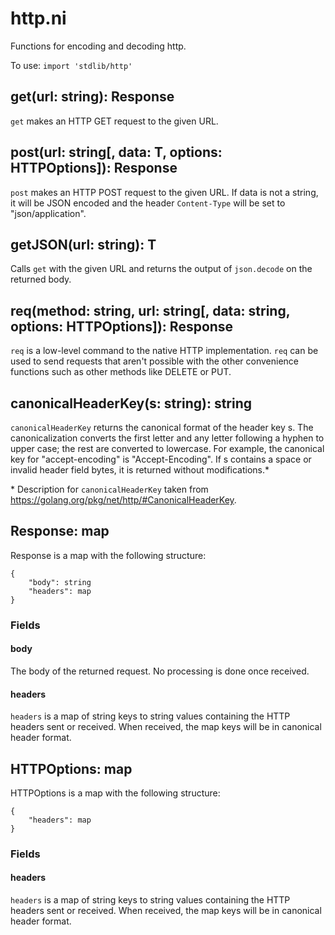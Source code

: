 # http.ni

Functions for encoding and decoding http.

To use: `import 'stdlib/http'`

## get(url: string): Response

`get` makes an HTTP GET request to the given URL.

## post(url: string[, data: T, options: HTTPOptions]): Response

`post` makes an HTTP POST request to the given URL. If data is not a string,
it will be JSON encoded and the header `Content-Type` will be set to "json/application".

## getJSON(url: string): T

Calls `get` with the given URL and returns the output of `json.decode` on the
returned body.

## req(method: string, url: string[, data: string, options: HTTPOptions]): Response

`req` is a low-level command to the native HTTP implementation. `req` can be used
to send requests that aren't possible with the other convenience functions such
as other methods like DELETE or PUT.

## canonicalHeaderKey(s: string): string

`canonicalHeaderKey` returns the canonical format of the header key s. The
canonicalization converts the first letter and any letter following a hyphen to
upper case; the rest are converted to lowercase. For example, the canonical key
for "accept-encoding" is "Accept-Encoding". If s contains a space or invalid header
field bytes, it is returned without modifications.*


\* Description for `canonicalHeaderKey` taken from https://golang.org/pkg/net/http/#CanonicalHeaderKey.

## Response: map

Response is a map with the following structure:

```
{
    "body": string
    "headers": map
}
```

### Fields

#### body

The body of the returned request. No processing is done once received.

#### headers

`headers` is a map of string keys to string values containing the HTTP headers
sent or received. When received, the map keys will be in canonical header format.

## HTTPOptions: map

HTTPOptions is a map with the following structure:

```
{
    "headers": map
}
```

### Fields

#### headers

`headers` is a map of string keys to string values containing the HTTP headers
sent or received. When received, the map keys will be in canonical header format.
